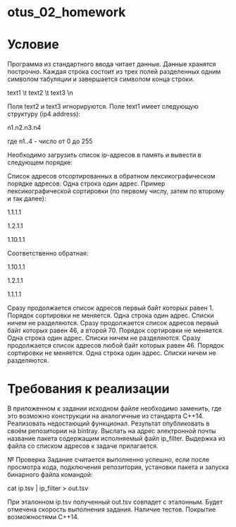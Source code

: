 # otus_02_homework

# Условие

Программа из стандартного ввода читает данные. Данные хранятся
построчно. Каждая строка состоит из трех полей разделенных одним
символом табуляции и завершается символом конца строки.

text1 \t text2 \t text3 \n

Поля text2 и text3 игнорируются. Поле text1 имеет следующую структуру
(ip4 address):

n1.n2.n3.n4

где n1..4 - число от 0 до 255

Необходимо загрузить список ip-адресов в память и вывести в следующем
порядке:

Список адресов отсортированных в обратном лексикографическом порядке
адресов. Одна строка один адрес.
Пример лексикографической сортировки (по первому числу, затем по
второму и так далее):

1.1.1.1

1.2.1.1

1.10.1.1

Соответственно обратная:

1.10.1.1

1.2.1.1

1.1.1.1

Сразу продолжается список адресов первый байт которых равен 1.
Порядок сортировки не меняется. Одна строка один адрес. Списки ничем
не разделяются.
Сразу продолжается список адресов первый байт которых равен 46, а
второй 70. Порядок сортировки не меняется. Одна строка один адрес.
Списки ничем не разделяются.
Сразу продолжается список адресов любой байт которых равен 46.
Порядок сортировки не меняется. Одна строка один адрес. Списки ничем
не разделяются.

# Требования к реализации

В приложенном к задании исходном файле необходимо заменить, где это
возможно конструкции на аналогичные из стандарта С++14.
Реализовать недостающий функционал.
Результат опубликовать в своём репозитории на bintray.
Выслать на адрес электронной почты название пакета содержащим
исполняемый файл ip_filter.
Выдержка из файла со списком адресов к задаче прилагается.

№ Проверка
Задание считается выполненно успешно, если после просмотра кода,
подключения репозитория, установки пакета и запуска бинарного файла
командой:

cat ip.tsv | ip_filter > out.tsv

При эталонном ip.tsv полученный out.tsv совпадет с эталонным.
Будет отмечена скорость выполнения задания. Наличие тестов. Покрытие
возможностями C++14.
